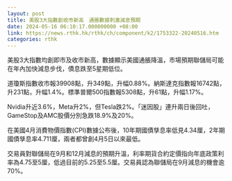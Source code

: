```yaml
---
layout: post
title: 美股3大指數創收市新高　通脹數據刺激減息預期
date: 2024-05-16 06:10:17.000000000 +08:00
link: https://news.rthk.hk/rthk/ch/component/k2/1753322-20240516.htm
categories: rthk
---
```


美股3大指數均創即市及收市新高，數據顯示美國通脹降溫，市場預期聯儲局可能在年內加快減息步伐，債息跌至5星期低位。

道瓊斯指數收市報39908點，升349點，升幅0.88%。納斯達克指數報16742點，升231點，升幅1.4%。標準普爾500指數報5308點，升61點，升幅1.17%。

Nvidia升近3.6%，Meta升2%，但Tesla跌2%。「迷因股」連升兩日後回吐，GameStop及AMC股價分別急跌18.9%及20%。

在美國4月消費物價指數(CPI)數據公布後，10年期國債孳息率低見4.34厘，2年期國債孳息率4.711厘，兩者都曾創4月5日以來最低。

交易員對聯儲局在9月和12月減息的預期升溫，利率期貨合約定價指向年底政策利率為4.75至5厘，低過目前的5.25至5.5厘。交易員認為聯儲局在9月減息的機會逾70%。
